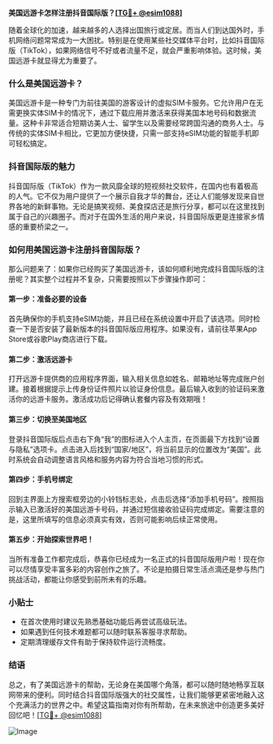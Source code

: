 **美国远游卡怎样注册抖音国际版？[[TG💪+ @esim1088](https://t.me/s/esim1088)]**

随着全球化的加速，越来越多的人选择出国旅行或定居。而当人们到达国外时，手机网络问题常常成为一大困扰。特别是在使用某些社交媒体平台时，比如抖音国际版（TikTok），如果网络信号不好或者流量不足，就会严重影响体验。这时候，美国远游卡就显得尤为重要了。

### 什么是美国远游卡？

美国远游卡是一种专门为前往美国的游客设计的虚拟SIM卡服务。它允许用户在无需更换实体SIM卡的情况下，通过下载应用并激活来获得美国本地号码和数据流量。这种卡非常适合短期访美人士、留学生以及需要经常跨国沟通的商务人士。与传统的实体SIM卡相比，它更加方便快捷，只需一部支持eSIM功能的智能手机即可轻松搞定。

### 抖音国际版的魅力

抖音国际版（TikTok）作为一款风靡全球的短视频社交软件，在国内也有着极高的人气。它不仅为用户提供了一个展示自我才华的舞台，还让人们能够发现来自世界各地的新鲜事物。无论是搞笑视频、美食探店还是旅行分享，都可以在这里找到属于自己的兴趣圈子。而对于在国外生活的用户来说，抖音国际版更是连接家乡情感的重要桥梁之一。

### 如何用美国远游卡注册抖音国际版？

那么问题来了：如果你已经购买了美国远游卡，该如何顺利地完成抖音国际版的注册呢？其实整个过程并不复杂，只需要按照以下步骤操作即可：

#### 第一步：准备必要的设备
首先确保你的手机支持eSIM功能，并且已经在系统设置中开启了该选项。同时检查一下是否安装了最新版本的抖音国际版应用程序。如果没有，请前往苹果App Store或谷歌Play商店进行下载。

#### 第二步：激活远游卡
打开远游卡提供商的应用程序界面，输入相关信息如姓名、邮箱地址等完成账户创建。接着根据提示上传身份证件照片以验证身份信息。最后输入收到的验证码来激活你的远游卡服务。激活成功后记得确认套餐内容及有效期哦！

#### 第三步：切换至美国地区
登录抖音国际版后点击右下角“我”的图标进入个人主页，在页面最下方找到“设置与隐私”选项卡。点击进入后找到“国家/地区”，将当前显示的位置改为“美国”。此时系统会自动调整语言风格和服务内容为符合当地习惯的形式。

#### 第四步：手机号绑定
回到主界面上方搜索框旁边的小铃铛标志处，点击后选择“添加手机号码”。按照指示输入已激活好的美国远游卡号码，并通过短信接收验证码完成绑定。需要注意的是，这里所填写的信息必须真实有效，否则可能影响后续正常使用。

#### 第五步：开始探索世界吧！
当所有准备工作都完成后，恭喜你已经成为一名正式的抖音国际版用户啦！现在你可以尽情享受丰富多彩的内容创作之旅了。不论是拍摄日常生活点滴还是参与热门挑战活动，都能让你感受到前所未有的乐趣。

### 小贴士

- 在首次使用时建议先熟悉基础功能后再尝试高级玩法。
- 如果遇到任何技术难题都可以随时联系客服寻求帮助。
- 定期清理缓存文件有助于保持软件运行流畅度。

### 结语

总之，有了美国远游卡的帮助，无论身在美国哪个角落，都可以随时随地畅享互联网带来的便利。同时结合抖音国际版强大的社交属性，让我们能够更紧密地融入这个充满活力的世界之中。希望这篇指南对你有所帮助，在未来旅途中创造更多美好回忆吧！[[TG💪+ @esim1088](https://t.me/s/esim1088)] 

![Image](https://i.postimg.cc/4NQfJmqS/Snipaste-2025-05-13-00-14-12.png)